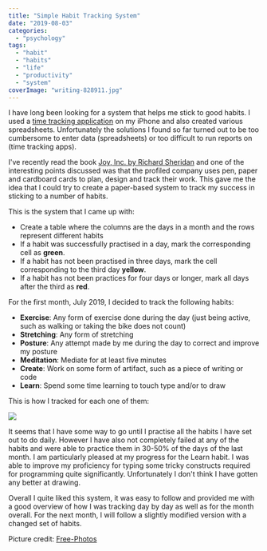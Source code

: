 ```yaml
---
title: "Simple Habit Tracking System"
date: "2019-08-03"
categories: 
  - "psychology"
tags: 
  - "habit"
  - "habits"
  - "life"
  - "productivity"
  - "system"
coverImage: "writing-828911.jpg"
---
```


I have long been looking for a system that helps me stick to good habits. I used a [time tracking application](http://timetrack.io/) on my iPhone and also created various spreadsheets. Unfortunately the solutions I found so far turned out to be too cumbersome to enter data (spreadsheets) or too difficult to run reports on (time tracking apps).

I've recently read the book [Joy, Inc. by Richard Sheridan](https://www.goodreads.com/review/show/2921675953) and one of the interesting points discussed was that the profiled company uses pen, paper and cardboard cards to plan, design and track their work. This gave me the idea that I could try to create a paper-based system to track my success in sticking to a number of habits.

This is the system that I came up with:

- Create a table where the columns are the days in a month and the rows represent different habits
- If a habit was successfully practised in a day, mark the corresponding cell as **green**.
- If a habit has not been practised in three days, mark the cell corresponding to the third day **yellow**.
- If a habit has not been practices for four days or longer, mark all days after the third as **red**.

For the first month, July 2019, I decided to track the following habits:

- **Exercise**: Any form of exercise done during the day (just being active, such as walking or taking the bike does not count)
- **Stretching**: Any form of stretching
- **Posture**: Any attempt made by me during the day to correct and improve my posture
- **Meditation**: Mediate for at least five minutes
- **Create**: Work on some form of artifact, such as a piece of writing or code
- **Learn**: Spend some time learning to touch type and/or to draw

This is how I tracked for each one of them:

![](/_goldstack/static/img/spearoflight-media/2019/08/habits-july.png)

It seems that I have some way to go until I practise all the habits I have set out to do daily. However I have also not completely failed at any of the habits and were able to practice them in 30-50% of the days of the last month. I am particularly pleased at my progress for the Learn habit. I was able to improve my proficiency for typing some tricky constructs required for programming quite significantly. Unfortunately I don't think I have gotten any better at drawing.

Overall I quite liked this system, it was easy to follow and provided me with a good overview of how I was tracking day by day as well as for the month overall. For the next month, I will follow a slightly modified version with a changed set of habits.

Picture credit: [Free-Photos](https://pixabay.com/photos/writing-write-person-paperwork-828911/)
